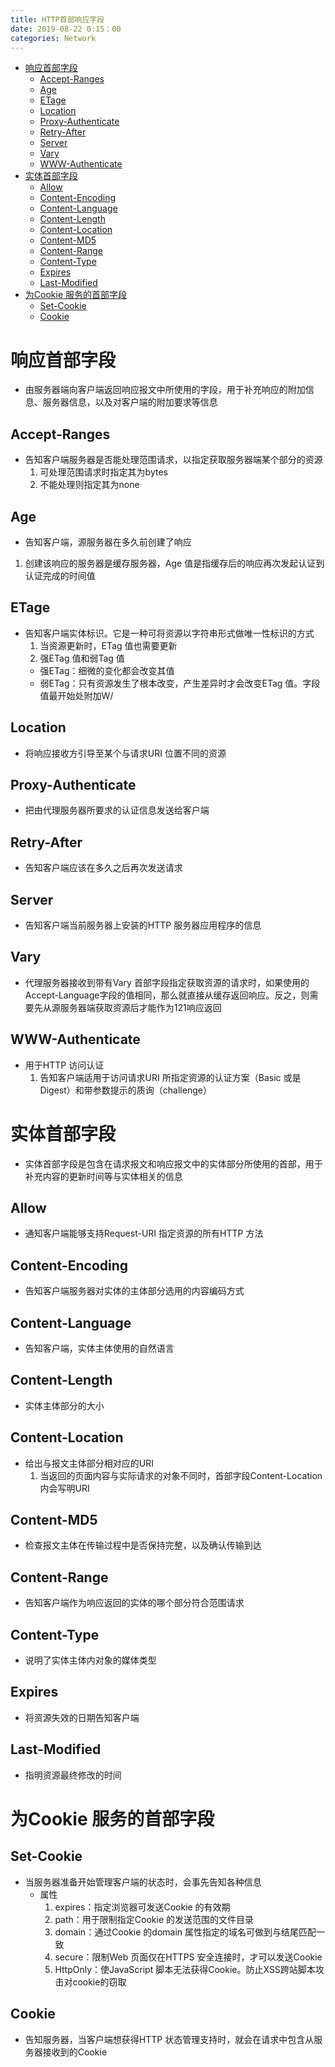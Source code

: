 ```yaml
---
title: HTTP首部响应字段
date: 2019-08-22 0:15：00
categories: Network
---
```

<!-- TOC START min:1 max:3 link:true asterisk:false update:true -->
- [响应首部字段](#响应首部字段)
  - [Accept-Ranges](#accept-ranges)
  - [Age](#age)
  - [ETage](#etage)
  - [Location](#location)
  - [Proxy-Authenticate](#proxy-authenticate)
  - [Retry-After](#retry-after)
  - [Server](#server)
  - [Vary](#vary)
  - [WWW-Authenticate](#www-authenticate)
- [实体首部字段](#实体首部字段)
  - [Allow](#allow)
  - [Content-Encoding](#content-encoding)
  - [Content-Language](#content-language)
  - [Content-Length](#content-length)
  - [Content-Location](#content-location)
  - [Content-MD5](#content-md5)
  - [Content-Range](#content-range)
  - [Content-Type](#content-type)
  - [Expires](#expires)
  - [Last-Modified](#last-modified)
- [为Cookie 服务的首部字段](#为cookie-服务的首部字段)
  - [Set-Cookie](#set-cookie)
  - [Cookie](#cookie)
<!-- TOC END -->
<!--more-->

# 响应首部字段
- 由服务器端向客户端返回响应报文中所使用的字段，用于补充响应的附加信息、服务器信息，以及对客户端的附加要求等信息

## Accept-Ranges
- 告知客户端服务器是否能处理范围请求，以指定获取服务器端某个部分的资源
  1. 可处理范围请求时指定其为bytes
  2. 不能处理则指定其为none

## Age
- 告知客户端，源服务器在多久前创建了响应
 1. 创建该响应的服务器是缓存服务器，Age 值是指缓存后的响应再次发起认证到认证完成的时间值

## ETage
- 告知客户端实体标识。它是一种可将资源以字符串形式做唯一性标识的方式
  1. 当资源更新时，ETag 值也需要更新
  2. 强ETag 值和弱Tag 值
    - 强ETag：细微的变化都会改变其值
    - 弱ETag：只有资源发生了根本改变，产生差异时才会改变ETag 值。字段值最开始处附加W/

## Location
- 将响应接收方引导至某个与请求URI 位置不同的资源

## Proxy-Authenticate
- 把由代理服务器所要求的认证信息发送给客户端

## Retry-After
- 告知客户端应该在多久之后再次发送请求

## Server
- 告知客户端当前服务器上安装的HTTP 服务器应用程序的信息

## Vary
- 代理服务器接收到带有Vary 首部字段指定获取资源的请求时，如果使用的Accept-Language字段的值相同，那么就直接从缓存返回响应。反之，则需要先从源服务器端获取资源后才能作为121响应返回

## WWW-Authenticate
- 用于HTTP 访问认证
  1. 告知客户端适用于访问请求URI 所指定资源的认证方案（Basic 或是Digest）和带参数提示的质询（challenge）

# 实体首部字段
- 实体首部字段是包含在请求报文和响应报文中的实体部分所使用的首部，用于补充内容的更新时间等与实体相关的信息

## Allow
- 通知客户端能够支持Request-URI 指定资源的所有HTTP 方法

## Content-Encoding
- 告知客户端服务器对实体的主体部分选用的内容编码方式

## Content-Language
- 告知客户端，实体主体使用的自然语言

## Content-Length
- 实体主体部分的大小

## Content-Location
- 给出与报文主体部分相对应的URI
  1. 当返回的页面内容与实际请求的对象不同时，首部字段Content-Location内会写明URI

## Content-MD5
- 检查报文主体在传输过程中是否保持完整，以及确认传输到达

## Content-Range
- 告知客户端作为响应返回的实体的哪个部分符合范围请求

## Content-Type
- 说明了实体主体内对象的媒体类型

## Expires
- 将资源失效的日期告知客户端

## Last-Modified
- 指明资源最终修改的时间

# 为Cookie 服务的首部字段

## Set-Cookie
- 当服务器准备开始管理客户端的状态时，会事先告知各种信息
  - 属性
    1. expires：指定浏览器可发送Cookie 的有效期
    2. path：用于限制指定Cookie 的发送范围的文件目录
    3. domain：通过Cookie 的domain 属性指定的域名可做到与结尾匹配一致
    4. secure：限制Web 页面仅在HTTPS 安全连接时，才可以发送Cookie
    5. HttpOnly：使JavaScript 脚本无法获得Cookie。防止XSS跨站脚本攻击对cookie的窃取

## Cookie
- 告知服务器，当客户端想获得HTTP 状态管理支持时，就会在请求中包含从服务器接收到的Cookie

